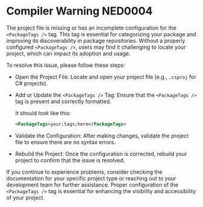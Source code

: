 # Compiler Warning NED0004

The project file is missing or has an incomplete configuration for the `<PackageTags />` tag. This tag is essential for categorizing your package and improving its discoverability in package repositories. Without a properly configured `<PackageTags />`, users may find it challenging to locate your project, which can impact its adoption and usage.

To resolve this issue, please follow these steps:

- Open the Project File: Locate and open your project file (e.g., `.csproj` for C# projects).

- Add or Update the `<PackageTags />` Tag: Ensure that the `<PackageTags />` tag is present and correctly formatted.

  It should look like this:
  ```xml
  <PackageTags>your;tags;here</PackageTags>
  ```

- Validate the Configuration: After making changes, validate the project file to ensure there are no syntax errors.

- Rebuild the Project: Once the configuration is corrected, rebuild your project to confirm that the issue is resolved.

If you continue to experience problems, consider checking the documentation for your specific project type or reaching out to your development team for further assistance. Proper configuration of the `<PackageTags />` tag is essential for enhancing the visibility and accessibility of your project.